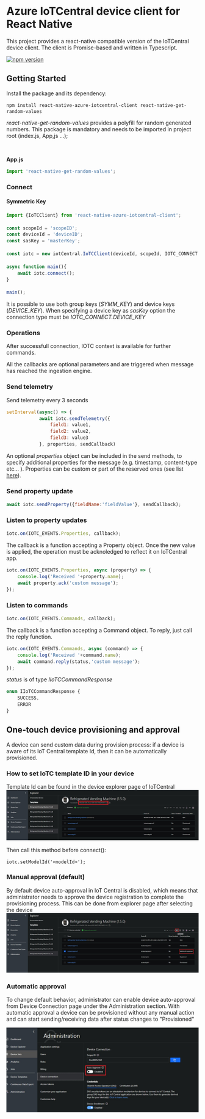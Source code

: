 # Azure IoTCentral device client for React Native

This project provides a react-native compatible version of the IoTCentral device client. The client is Promise-based and written in Typescript.

[![npm version](https://badge.fury.io/js/react-native-azure-iotcentral-client.svg)](https://badge.fury.io/js/react-native-azure-iotcentral-client)

## Getting Started

Install the package and its dependency:
```
npm install react-native-azure-iotcentral-client react-native-get-random-values
```
_react-native-get-random-values_ provides a polyfill for random generated numbers. This package is mandatory and needs to be imported in project root (index.js, App,js ...);

<br/>

**App.js**

```js
import 'react-native-get-random-values';
```

### Connect

#### Symmetric Key
```js
import {IoTCClient} from 'react-native-azure-iotcentral-client';

const scopeId = 'scopeID';
const deviceId = 'deviceID';
const sasKey = 'masterKey';

const iotc = new iotCentral.IoTCClient(deviceId, scopeId, IOTC_CONNECT.SYMM_KEY,sasKey);

async function main(){
    await iotc.connect();
}

main();
```
It is possible to use both group keys (_SYMM_KEY_) and device keys (_DEVICE_KEY_).
When specifying a device key as _sasKey_ option the connection type must be _IOTC_CONNECT.DEVICE_KEY_

### Operations
After successfull connection, IOTC context is available for further commands.

All the callbacks are optional parameters and are triggered when message has reached the ingestion engine.

### Send telemetry

Send telemetry every 3 seconds
```js
setInterval(async() => {
            await iotc.sendTelemetry({
                field1: value1,
                field2: value2,
                field3: value3
            }, properties, sendCallback)
```
An optional *properties* object can be included in the send methods, to specify additional properties for the message (e.g. timestamp, content-type etc... ).
Properties can be custom or part of the reserved ones (see list [here](https://github.com/Azure/azure-iot-sdk-csharp/blob/master/iothub/device/src/MessageSystemPropertyNames.cs#L36)).

### Send property update
```js
await iotc.sendProperty({fieldName:'fieldValue'}, sendCallback);
```
### Listen to property updates

```js
iotc.on(IOTC_EVENTS.Properties, callback);

```
The callback is a function accepting a Property object. Once the new value is applied, the operation must be acknoledged to reflect it on IoTCentral app.

```js
iotc.on(IOTC_EVENTS.Properties, async (property) => {
    console.log('Received '+property.name);
    await property.ack('custom message');
});

```

### Listen to commands
```js
iotc.on(IOTC_EVENTS.Commands, callback);

```
The callback is a function accepting a Command object. To reply, just call the reply function.

```js
iotc.on(IOTC_EVENTS.Commands, async (command) => {
    console.log('Received '+command.name);
    await command.reply(status,'custom message');
});

```
_status_ is of type *IIoTCCommandResponse*
```js
enum IIoTCCommandResponse {
    SUCCESS,
    ERROR
}
```

## One-touch device provisioning and approval
A device can send custom data during provision process: if a device is aware of its IoT Central template Id, then it can be automatically provisioned.

### How to set IoTC template ID in your device
Template Id can be found in the device explorer page of IoTCentral
![Img](assets/modelId.jpg)

Then call this method before connect():

```
iotc.setModelId('<modelId>');
```

### Manual approval (default)
By default device auto-approval in IoT Central is disabled, which means that administrator needs to approve the device registration to complete the provisioning process.
This can be done from explorer page after selecting the device
![Img](assets/manual_approval.jpg)


### Automatic approval
To change default behavior, administrator can enable device auto-approval from Device Connection page under the Administration section.
With automatic approval a device can be provisioned without any manual action and can start sending/receiving data after status changes to "Provisioned"

![Img](assets/auto_approval.jpg)